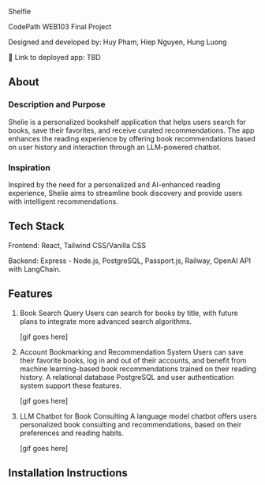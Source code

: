 Shelfie

CodePath WEB103 Final Project

Designed and developed by: Huy Pham, Hiep Nguyen, Hung Luong

🔗 Link to deployed app: TBD

## About

### Description and Purpose

Shelie is a personalized bookshelf application that helps users search for books, save their favorites, and receive curated recommendations. The app enhances the reading experience by offering book recommendations based on user history and interaction through an LLM-powered chatbot.

### Inspiration

Inspired by the need for a personalized and AI-enhanced reading experience, Shelie aims to streamline book discovery and provide users with intelligent recommendations.

## Tech Stack

Frontend: React, Tailwind CSS/Vanilla CSS

Backend: Express - Node.js, PostgreSQL, Passport.js, Railway, OpenAI API with LangChain.

## Features

1. Book Search Query
   Users can search for books by title, with future plans to integrate more advanced search algorithms.

   [gif goes here]

2. Account Bookmarking and Recommendation System
   Users can save their favorite books, log in and out of their accounts, and benefit from machine learning-based book recommendations trained on their reading history. A relational database PostgreSQL and user authentication system support these features.

   [gif goes here]

3. LLM Chatbot for Book Consulting
   A language model chatbot offers users personalized book consulting and recommendations, based on their preferences and reading habits.

   [gif goes here]

## Installation Instructions
